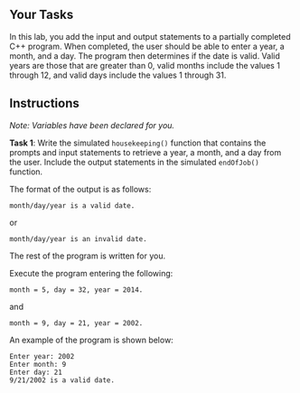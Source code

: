 ## Your Tasks

In this lab, you add the input and output statements to a partially completed C++ program. When completed, the user should be able to enter a year, a month, and a day. The program then determines if the date is valid. Valid years are those that are greater than 0, valid months include the values 1 through 12, and valid days include the values 1 through 31.

## Instructions

_Note: Variables have been declared for you._

**Task 1**: Write the simulated `housekeeping()` function that contains the prompts and input statements to retrieve a year, a month, and a day from the user. Include the output statements in the simulated `endOfJob()` function.

The format of the output is as follows:

```
month/day/year is a valid date.
```

or

```
month/day/year is an invalid date.
```

The rest of the program is written for you.

Execute the program entering the following:

```
month = 5, day = 32, year = 2014.
```

and

```
month = 9, day = 21, year = 2002.
```

An example of the program is shown below:

```
Enter year: 2002
Enter month: 9
Enter day: 21
9/21/2002 is a valid date.
```
